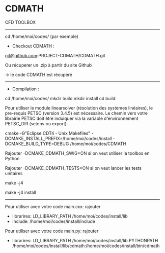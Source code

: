 CDMATH
======

CFD TOOLBOX

--------------------------------------------------------------------------------------------------
cd /home/moi/codes/ (par exemple)

- Checkout CDMATH : 

git@github.com:PROJECT-CDMATH/CDMATH.git

Ou récuperer un .zip à partir du site Github

-> le code CDMATH est récupéré

--------------------------------------------------------------------------------------------------
- Compilation :

cd /home/moi/codes/
mkdir build
mkdir install
cd build


Pour utiliser le module linearsolver (résolution des systèmes linéaires), le pre-requis PETSC (version 3.4.5) est nécessaire. Le chemin vers votre librairie PETSC doit être induiquer via la variable d'environnement PETSC_DIR (setenv ou export).

cmake -G"Eclipse CDT4 - Unix Makefiles" -DCMAKE_INSTALL_PREFIX=/home/moi/codes/install -DCMAKE_BUILD_TYPE=DEBUG /home/moi/codes/CDMATH

Rajouter -DCMAKE_CDMATH_SWIG=ON si on veut utiliser la toolbox en Python

Rajouter -DCMAKE_CDMATH_TESTS=ON si on veut lancer les tests unitaires

make -j4

make -j4 install

--------------------------------------------------------------------------------------------------
Pour utiliser avec votre code main.cxx:
rajouter 
 * librarires: LD_LIBRARY_PATH /home/moi/codes/install/lib
 * include: /home/moi/codes/install/include

Pour utiliser avec votre code main.py:
rajouter 
 * librarires: LD_LIBRARY_PATH /home/moi/codes/install/lib
               PYTHONPATH /home/moi/codes/install/lib/cdmath:/home/moi/codes/install/bin/cdmath


